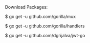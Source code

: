 Download Packages:

  $ go get -u github.com/gorilla/mux

  $ go get -u github.com/gorilla/handlers

  $ go get -u github.com/dgrijalva/jwt-go

